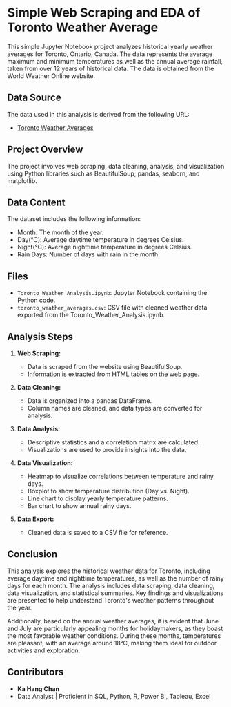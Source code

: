 # Simple Web Scraping and EDA of Toronto Weather Average

This simple Jupyter Notebook project analyzes historical yearly weather averages for Toronto, Ontario, Canada. The data represents the average maximum and minimum temperatures as well as the annual average rainfall, taken from over 12 years of historical data. The data is obtained from the World Weather Online website.

## Data Source

The data used in this analysis is derived from the following URL:
- [Toronto Weather Averages](https://www.worldweatheronline.com/toronto-weather-averages/ontario/ca.aspx)

## Project Overview

The project involves web scraping, data cleaning, analysis, and visualization using Python libraries such as BeautifulSoup, pandas, seaborn, and matplotlib.

## Data Content

The dataset includes the following information:

- Month: The month of the year.
- Day(°C): Average daytime temperature in degrees Celsius.
- Night(°C): Average nighttime temperature in degrees Celsius.
- Rain Days: Number of days with rain in the month.

## Files

- `Toronto_Weather_Analysis.ipynb`: Jupyter Notebook containing the Python code.
- `toronto_weather_averages.csv`: CSV file with cleaned weather data exported from the Toronto_Weather_Analysis.ipynb.

## Analysis Steps

1. **Web Scraping:**
   - Data is scraped from the website using BeautifulSoup.
   - Information is extracted from HTML tables on the web page.

2. **Data Cleaning:**
   - Data is organized into a pandas DataFrame.
   - Column names are cleaned, and data types are converted for analysis.

3. **Data Analysis:**
   - Descriptive statistics and a correlation matrix are calculated.
   - Visualizations are used to provide insights into the data.

4. **Data Visualization:**
   - Heatmap to visualize correlations between temperature and rainy days.
   - Boxplot to show temperature distribution (Day vs. Night).
   - Line chart to display yearly temperature patterns.
   - Bar chart to show annual rainy days.

5. **Data Export:**
   - Cleaned data is saved to a CSV file for reference.

## Conclusion

This analysis explores the historical weather data for Toronto, including average daytime and nighttime temperatures, as well as the number of rainy days for each month. The analysis includes data scraping, data cleaning, data visualization, and statistical summaries. Key findings and visualizations are presented to help understand Toronto's weather patterns throughout the year.

Additionally, based on the annual weather averages, it is evident that June and July are particularly appealing months for holidaymakers, as they boast the most favorable weather conditions. During these months, temperatures are pleasant, with an average around 18°C, making them ideal for outdoor activities and exploration.

## Contributors

- **Ka Hang Chan**
- Data Analyst | Proficient in SQL, Python, R, Power BI, Tableau, Excel

